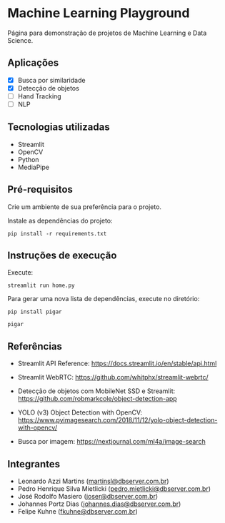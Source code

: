 # Machine Learning Playground
Página para demonstração de projetos de Machine Learning e Data Science.

## Aplicações
- [X] Busca por similaridade
- [X] Detecção de objetos
- [ ] Hand Tracking
- [ ] NLP

## Tecnologias utilizadas

* Streamlit
* OpenCV
* Python
* MediaPipe

## Pré-requisitos

Crie um ambiente de sua preferência para o projeto.

Instale as dependências do projeto:

`pip install -r requirements.txt`

## Instruções de execução

Execute:

`streamlit run home.py`


Para gerar uma nova lista de dependências, execute no diretório:

`pip install pigar`

`pigar`

## Referências
* Streamlit API Reference: https://docs.streamlit.io/en/stable/api.html

* Streamlit WebRTC: https://github.com/whitphx/streamlit-webrtc/

* Detecção de objetos com MobileNet SSD e Streamlit: https://github.com/robmarkcole/object-detection-app

* YOLO (v3) Object Detection with OpenCV: https://www.pyimagesearch.com/2018/11/12/yolo-object-detection-with-opencv/

* Busca por imagem: https://nextjournal.com/ml4a/image-search


## Integrantes
* Leonardo Azzi Martins (<martinsl@dbserver.com.br>)
* Pedro Henrique Silva Mietlicki (<pedro.mietlicki@dbserver.com.br>)
* José Rodolfo Masiero (<joser@dbserver.com.br>)
* Johannes Portz Dias (<johannes.dias@dbserver.com.br>)
* Felipe Kuhne (<fkuhne@dbserver.com.br>)